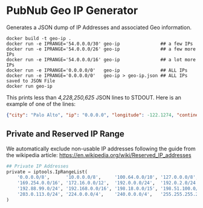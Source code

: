 # PubNub Geo IP Generator

Generates a JSON dump of IP Addresses and associated Geo information.

```shell
docker build -t geo-ip .
docker run -e IPRANGE='54.0.0.0/30' geo-ip               ## a few IPs
docker run -e IPRANGE='54.0.0.0/26' geo-ip               ## a few more IPs
docker run -e IPRANGE='54.0.0.0/16' geo-ip               ## a lot more IPs
docker run -e IPRANGE='0.0.0.0/0'   geo-ip               ## ALL IPs
docker run -e IPRANGE='0.0.0.0/0'   geo-ip > geo-ip.json ## ALL IPs saved to JSON File
docker run geo-ip 
```

This prints less than *4,228,250,625* JSON lines to STDOUT.
Here is an example of one of the lines:

```json
{"city": "Palo Alto", "ip": "0.0.0.0", "longitude": -122.1274, "continent": "North America", "continent_code": "NA", "state": "California", "country": "United States", "latitude": 37.418, "iso_code": "US", "state_code": "CA", "aso": "PubNub", "asn": "11404", "zip_code": "94107"}
```

## Private and Reserved IP Range

We automatically exclude non-usable IP addresses
following the guide from the wikipedia article:
https://en.wikipedia.org/wiki/Reserved_IP_addresses

```python
## Private IP Addresses
private = iptools.IpRangeList(
    '0.0.0.0/8',      '10.0.0.0/8',     '100.64.0.0/10', '127.0.0.0/8',
    '169.254.0.0/16', '172.16.0.0/12',  '192.0.0.0/24',  '192.0.2.0/24',
    '192.88.99.0/24', '192.168.0.0/16', '198.18.0.0/15', '198.51.100.0/24',
    '203.0.113.0/24', '224.0.0.0/4',    '240.0.0.0/4',   '255.255.255.255/32'
)
```
